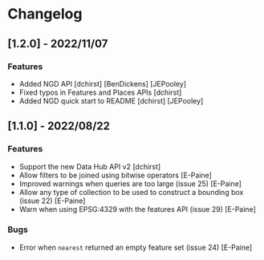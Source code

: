 # Changelog

## [1.2.0] - 2022/11/07

### Features

- Added NGD API [dchirst] [BenDickens] [JEPooley]
- Fixed typos in Features and Places APIs [dchirst]
- Added NGD quick start to README [dchirst] [JEPooley]

## [1.1.0] - 2022/08/22

### Features

- Support the new Data Hub API v2 [dchirst]
- Allow filters to be joined using bitwise operators [E-Paine]
- Improved warnings when queries are too large (issue 25) [E-Paine]
- Allow any type of collection to be used to construct a bounding box (issue 22) [E-Paine]
- Warn when using EPSG:4329 with the features API (issue 29) [E-Paine]

### Bugs

- Error when `nearest` returned an empty feature set (issue 24) [E-Paine]

